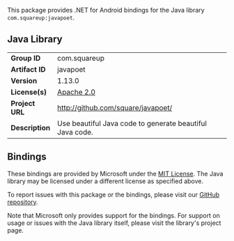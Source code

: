 This package provides .NET for Android bindings for the Java library `com.squareup:javapoet`.

## Java Library

| | |
|-|-|
| **Group ID** | com.squareup |
| **Artifact ID** | javapoet |
| **Version** | 1.13.0 |
| **License(s)** | [Apache 2.0](http://www.apache.org/licenses/LICENSE-2.0.txt) |
| **Project URL** | http://github.com/square/javapoet/ |
| **Description** | Use beautiful Java code to generate beautiful Java code. |

## Bindings

These bindings are provided by Microsoft under the [MIT License](https://opensource.org/licenses/MIT). The Java
library may be licensed under a different license as specified above.

To report issues with this package or the bindings, please visit our [GitHub repository](https://aka.ms/android-libraries).

Note that Microsoft only provides support for the bindings. For support on
usage or issues with the Java library itself, please visit the library's project page.
